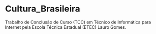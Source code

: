 # Cultura_Brasileira
Trabalho de Conclusão de Curso (TCC) em Técnico de Informática para Internet pela Escola Técnica Estadual (ETEC) Lauro Gomes.
